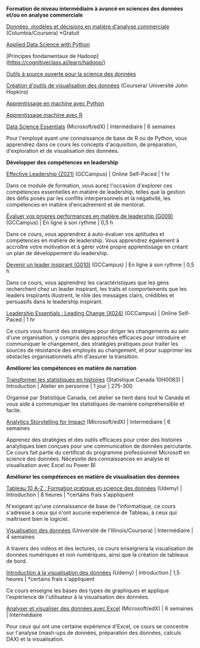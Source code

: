 **Formation de niveau intermédiaire à avancé en sciences des données et/ou en analyse commerciale**

[Données, modèles et décisions en matière d'analyse commerciale](https://www.edx.org/course/data-models-decisions-business-analytics-columbiax-bamm-102x-1) (Columbia/Coursera) *Gratuit

[Applied Data Science with Python](https://cognitiveclass.ai/learn/data-science-with-python/)

[Principes fondamentaux de Hadoop] (https://cognitiveclass.ai/learn/hadoop/)

[Outils à source ouverte pour la science des données](https://cognitiveclass.ai/courses/data-science-hands-open-source-tools-2/)

[Création d'outils de visualisation des données](https://www.coursera.org/learn/r-data-visualization) (Coursera/ Université John Hopkins) 

[Apprentissage en machine avec Python](https://cognitiveclass.ai/courses/machine-learning-with-python/)

[Apprentissage machine avec R](https://cognitiveclass.ai/courses/machine-learning-r/)

[Data Science Essentials](https://www.edx.org/course/data-science-essentials) (Microsoft/edX) | Intermédiaire | 6 semaines

Pour l'employé ayant une connaissance de base de R ou de Python, vous apprendrez dans ce cours les concepts d'acquisition, de préparation, d'exploration et de visualisation des données.

**Développer des compétences en leadership**

[Effective Leadership (Z021)](https://learn-apprendre.csps-efpc.gc.ca/application/en/content/effective-leadership-z021) (GCCampus) | Online Self-Paced | 1 hr

Dans ce module de formation, vous aurez l'occasion d'explorer ces compétences essentielles en matière de leadership, telles que la gestion des défis posés par les conflits interpersonnels et la négativité, les compétences en matière d'encadrement et de mentorat.

[Évaluer vos propres performances en matière de leadership (G009)](https://learn-apprendre.csps-efpc.gc.ca/application/en/content/assessing-your-own-leadership-performance-g009) (GCCampus) | En ligne à son rythme | 0,5 h

Dans ce cours, vous apprendrez à auto-évaluer vos aptitudes et compétences en matière de leadership. Vous apprendrez également à accroître votre motivation et à gérer votre propre apprentissage en créant un plan de développement du leadership.

[Devenir un leader inspirant (G010)](https://learn-apprendre.csps-efpc.gc.ca/application/en/content/becoming-inspirational-leader-g010) (GCCampus) | En ligne à son rythme | 0,5 h

Dans ce cours, vous apprendrez les caractéristiques que les gens recherchent chez un leader inspirant, les traits et comportements que les leaders inspirants illustrent, le rôle des messages clairs, crédibles et persuasifs dans le leadership inspirant.

[Leadership Essentials : Leading Change (X024)](https://learn-apprendre.csps-efpc.gc.ca/application/en/content/leadership-essentials-leading-change-x024) (GCCampus) | Online Self-Paced | 1 hr

Ce cours vous fournit des stratégies pour diriger les changements au sein d'une organisation, y compris des approches efficaces pour introduire et communiquer le changement, des stratégies pratiques pour traiter les sources de résistance des employés au changement, et pour supprimer les obstacles organisationnels afin d'assurer la transition.

**Améliorer les compétences en matière de narration**

[Transformer les statistiques en histoires](https://www.statcan.gc.ca/eng/services/scti/course/10H0083) (Statistique Canada 10H0083) | Introduction | Atelier en personne | 1 jour | 275-300

Organisé par Statistique Canada, cet atelier se tient dans tout le Canada et vous aide à communiquer les statistiques de manière compréhensible et facile.
 
[Analytics Storytelling for Impact](https://www.edx.org/course/analytics-storytelling-impact) (Microsoft/edX) | Intermédiaire | 6 semaines

Apprenez des stratégies et des outils efficaces pour créer des histoires analytiques bien conçues pour une communication de données percutante. Ce cours fait partie du certificat du programme professionnel Microsoft en science des données. Nécessite des connaissances en analyse et visualisation avec Excel ou Power BI

**Améliorer les compétences en matière de visualisation des données**

[Tableau 10 A-Z : Formation pratique en science des données](https://www.udemy.com/tableau10/) (Udemy) | Introduction | 8 heures | *certains frais s'appliquent

N'exigeant qu'une connaissance de base de l'informatique, ce cours s'adresse à ceux qui n'ont aucune expérience de Tableau, à ceux qui maîtrisent bien le logiciel.
 
[Visualisation des données](https://www.coursera.org/learn/datavisualization) (Université de l'Illinois/Coursera) | Intermédiaire | 4 semaines

A travers des vidéos et des lectures, ce cours enseignera la visualisation de données numériques et non numériques, ainsi que la création de tableaux de bord. 

[Introduction à la visualisation des données](https://www.udemy.com/introduction-to-data-visualization/) (Udemy) | Introduction | 1,5 heures | *certains frais s'appliquent

Ce cours enseigne les bases des types de graphiques et applique l'expérience de l'utilisateur à la visualisation des données.
 
[Analyser et visualiser des données avec Excel](https://www.class-central.com/course/edx-analyzing-and-visualizing-data-with-excel-4480) (Microsoft/edX) | 6 semaines | Intermédiaire

Pour ceux qui ont une certaine expérience d'Excel, ce cours se concentre sur l'analyse (mash-ups de données, préparation des données, calculs DAX) et la visualisation.